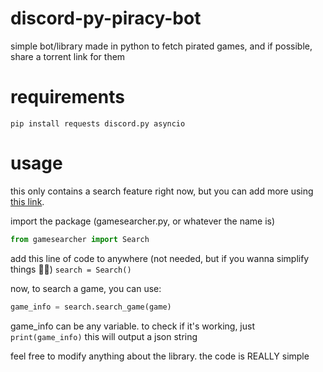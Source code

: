 # discord-py-piracy-bot
simple bot/library made in python to fetch pirated games, and if possible, share a torrent link for them

# requirements
`pip install requests discord.py asyncio`

# usage
this only contains a search feature right now, but you can add more using [this link](https://gamestatus.info/back/api/gameinfo/game/search_title/).

import the package (gamesearcher.py, or whatever the name is)
```py
from gamesearcher import Search
```
add this line of code to anywhere (not needed, but if you wanna simplify things 🤷‍♂️)
`search = Search()`

now, to search a game, you can use:
```py
game_info = search.search_game(game)
```
game_info can be any variable. to check if it's working, just
`print(game_info)`
this will output a json string

feel free to modify anything about the library. the code is REALLY simple
